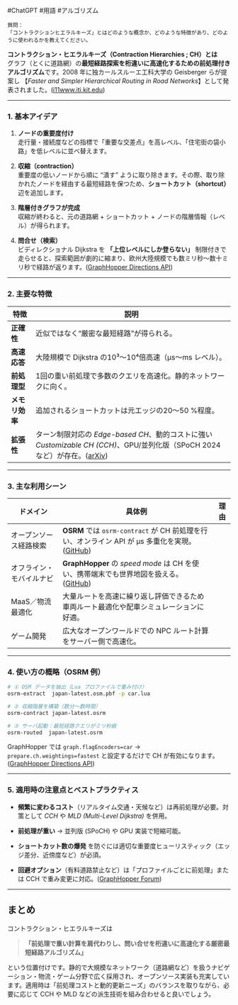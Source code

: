 #ChatGPT #用語 #アルゴリズム

```
質問：
「コントラクションヒエラルキーズ」とはどのような概念か、どのような特徴があり、どのように使われるかを教えてください。
```

**コントラクション・ヒエラルキーズ（Contraction Hierarchies ; CH）とは**  
グラフ（とくに道路網）の**最短経路探索を桁違いに高速化するための前処理付きアルゴリズム**です。2008 年に独カールスルーエ工科大学の Geisberger らが提案し 【_Faster and Simpler Hierarchical Routing in Road Networks_】として発表されました。([i11www.iti.kit.edu](https://i11www.iti.kit.edu/extra/publications/gssd-chfsh-08.pdf?utm_source=chatgpt.com "[PDF] Contraction Hierarchies: Faster and Simpler Hierarchical Routing in ..."))

---

### 1. 基本アイデア

1. **ノードの重要度付け**  
    走行量・接続度などの指標で「重要な交差点」を高レベル、「住宅街の袋小路」を低レベルに並べ替えます。
    
2. **収縮（contraction）**  
    重要度の低いノードから順に “潰す” ように取り除きます。その際、取り除かれたノードを経由する最短経路を保つため、**ショートカット（shortcut）** 辺を追加します。
    
3. **階層付きグラフが完成**  
    収縮が終わると、元の道路網 + ショートカット + ノードの階層情報（レベル）が得られます。
    
4. **問合せ（検索）**  
    ビディレクショナル Dijkstra を **「上位レベルにしか登らない」** 制限付きで走らせると、探索範囲が劇的に縮まり、欧州大陸規模でも数ミリ秒〜数十ミリ秒で経路が返ります。([GraphHopper Directions API](https://www.graphhopper.com/blog/2017/08/14/flexible-routing-15-times-faster/?utm_source=chatgpt.com "Now flexible routing is at least 15 times faster - GraphHopper"))
    

---

### 2. 主要な特徴

|特徴|説明|
|---|---|
|**正確性**|近似ではなく“厳密な最短経路”が得られる。|
|**高速応答**|大陸規模で Dijkstra の10³〜10⁴倍高速（µs〜ms レベル）。|
|**前処理型**|1回の重い前処理で多数のクエリを高速化。静的ネットワークに向く。|
|**メモリ効率**|追加されるショートカットは元エッジの20〜50 %程度。|
|**拡張性**|ターン制限対応の _Edge-based CH_、動的コストに強い _Customizable CH (CCH)_、GPU/並列化版（SPoCH 2024 など）が存在。([arXiv](https://arxiv.org/abs/2412.18008?utm_source=chatgpt.com "Parallel Contraction Hierarchies Can Be Efficient and Scalable"))|

---

### 3. 主な利用シーン

|ドメイン|具体例|理由|
|---|---|---|
|オープンソース経路検索|**OSRM** では `osrm-contract` が CH 前処理を行い、オンライン API が µs 多重化を実現。([GitHub](https://github.com/Project-OSRM/osrm-backend?utm_source=chatgpt.com "GitHub - Project-OSRM/osrm-backend: Open Source Routing Machine"))||
|オフライン・モバイルナビ|**GraphHopper** の _speed mode_ は CH を使い、携帯端末でも世界地図を扱える。([GitHub](https://github.com/graphhopper/graphhopper/blob/master/docs/core/routing.md?utm_source=chatgpt.com "graphhopper/docs/core/routing.md at master - GitHub"))||
|MaaS／物流最適化|大量ルートを高速に繰り返し評価できるため車両ルート最適化や配車シミュレーションに好適。||
|ゲーム開発|広大なオープンワールドでの NPC ルート計算をサーバー側で高速化。||

---

### 4. 使い方の概略（OSRM 例）

```bash
# ① OSM データを抽出（Lua プロファイルで重み付け）
osrm-extract  japan-latest.osm.pbf -p car.lua  

# ② 収縮階層を構築（数分〜数時間）
osrm-contract japan-latest.osrm   

# ③ サーバ起動：最短経路クエリがミリ秒級
osrm-routed  japan-latest.osrm
```

GraphHopper では `graph.flagEncoders=car` → `prepare.ch.weightings=fastest` と設定するだけで CH が有効になります。([GraphHopper Directions API](https://www.graphhopper.com/blog/2022/06/27/host-your-own-worldwide-route-calculator-with-graphhopper/?utm_source=chatgpt.com "Host Your Own Worldwide Route Calculator With GraphHopper"))

---

### 5. 適用時の注意点とベストプラクティス

- **頻繁に変わるコスト**（リアルタイム交通・天候など）は再前処理が必要。対策として _CCH_ や _MLD (Multi-Level Dijkstra)_ を併用。
    
- **前処理が重い** → 並列版 (SPoCH) や GPU 実装で短縮可能。
    
- **ショートカット数の爆発** を防ぐには適切な重要度ヒューリスティック（エッジ差分、近傍度など）が必須。
    
- **回避オプション**（有料道路禁止など）は「プロファイルごとに前処理」または CCH で重み変更に対応。([GraphHopper Forum](https://discuss.graphhopper.com/t/how-to-preprocess-multiple-route-restrictions-efficiently-in-speed-mode-ch/9399?utm_source=chatgpt.com "How to Preprocess Multiple Route Restrictions Efficiently in Speed ..."))
    

---

## まとめ

コントラクション・ヒエラルキーズは

> **「前処理で重い計算を肩代わりし、問い合せを桁違いに高速化する厳密最短経路アルゴリズム」**

という位置付けです。静的で大規模なネットワーク（道路網など）を扱うナビゲーション・物流・ゲーム分野で広く採用され、オープンソース実装も充実しています。適用時は「前処理コストと動的更新ニーズ」のバランスを取りながら、必要に応じて CCH や MLD などの派生技術を組み合わせると良いでしょう。
